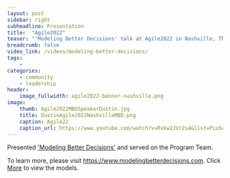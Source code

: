 ```yaml
---
layout: post
sidebar: right
subheadline: Presentation
title:  "Agile2022"
teaser: "'Modeling Better Decisions' talk at Agile2022 in Nashville, TN"
breadcrumb: false
video_link: /videos/modeling-better-decisions/
tags:
    - 
categories:
    - community
    - leadership
header:
    image_fullwidth: agile2022-banner-nashville.png
image:
    thumb: Agile2022MBDSpeakerDustin.jpg
    title: DustinAgile2022NashvilleMBD.png
    caption: Agile22
    caption_url: https://www.youtube.com/watch?v=Rvkw2JVr2s4&list=PLu5A5CyoWE0aYG6Fosb113fD_VQv3-VRn&index=3
---
```

Presented <a href='https://www.youtube.com/watch?v=Rvkw2JVr2s4&list=PLu5A5CyoWE0aYG6Fosb113fD_VQv3-VRn&index=3' target='new'>'Modeling Better Decisions'</a> and served on the Program Team.

To learn more, please visit <a href='https://www.modelingbetterdecisions.com' target='new'>https://www.modelingbetterdecisions.com</a>.  Click <a href='https://www.modelingbetterdecisions.com/more/' target='new'>More</a> to view the models.